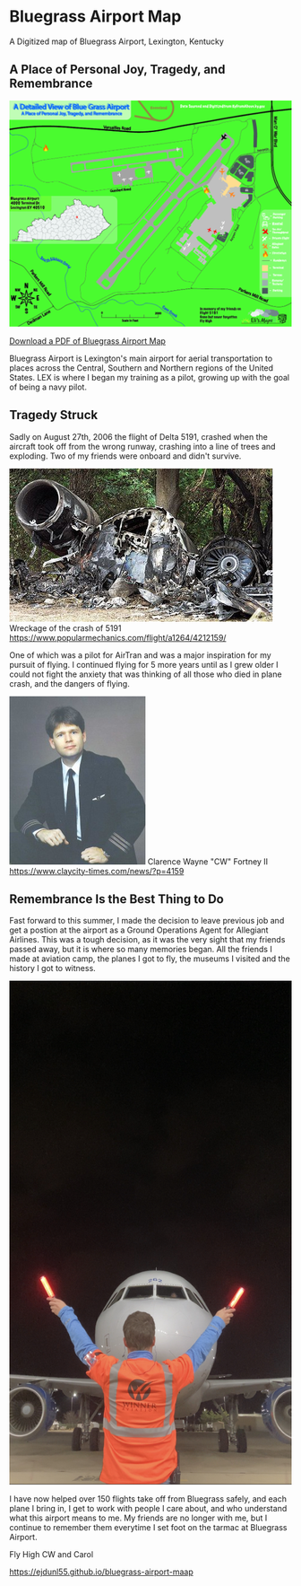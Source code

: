 # Bluegrass Airport Map

A Digitized map of Bluegrass Airport, Lexington, Kentucky

## A Place of Personal Joy, Tragedy, and Remembrance

![Display Image of Bluegrass Airport Map](Airport-01.jpg)

[Download a PDF of Bluegrass Airport Map](Airport.pdf)

Bluegrass Airport is Lexington's main airport for aerial transportation to places across the Central, Southern and Northern regions of the United States. LEX is where I began my training as a pilot, growing up with the goal of being a navy pilot. 

## Tragedy Struck

Sadly on August 27th, 2006 the flight  of Delta 5191, crashed when the aircraft took off from the wrong runway, crashing into a line of trees and exploding. Two of my friends were onboard and didn't survive.

![Display Image of Bluegrass Airport Map](5191.jpeg)
Wreckage of the crash of 5191
https://www.popularmechanics.com/flight/a1264/4212159/ 

One of which was a pilot for AirTran and was a major inspiration for my pursuit of flying. I continued flying for 5 more years until as I grew older I could not fight the anxiety that was thinking of all those who died in plane crash, and the dangers of flying.

![Display Image of Bluegrass Airport Map](CW.jpeg)
Clarence Wayne "CW" Fortney II
https://www.claycity-times.com/news/?p=4159

## Remembrance Is the Best Thing to Do
Fast forward to this summer, I made the decision to leave previous job and get a postion at the airport as a Ground Operations Agent for Allegiant Airlines. This was a tough decision, as it was the very sight that my friends passed away, but it is where so many memories began. All the friends I made at aviation camp, the planes I got to fly, the museums I visited and the history I got to witness.

![Display Image of Bluegrass Airport Map](Allegiant.jpeg)

I have now helped over 150 flights take off from Bluegrass safely, and each plane I bring in, I get to work with people I care about, and who understand what this airport means to me. My friends are no longer with me, but I continue to remember them everytime I set foot on the tarmac at Bluegrass Airport.

Fly High CW and Carol

https://ejdunl55.github.io/bluegrass-airport-maap

